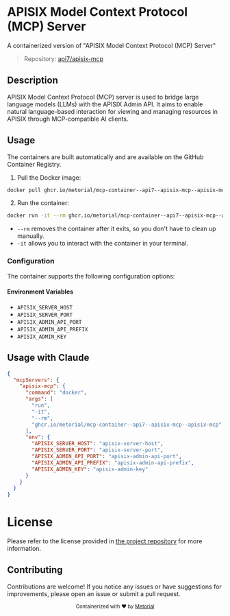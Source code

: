 
# APISIX Model Context Protocol (MCP) Server

A containerized version of "APISIX Model Context Protocol (MCP) Server"

> Repository: [api7/apisix-mcp](https://github.com/api7/apisix-mcp)

## Description

APISIX Model Context Protocol (MCP) server is used to bridge large language models (LLMs) with the APISIX Admin API. It aims to enable natural language-based interaction for viewing and managing resources in APISIX through MCP-compatible AI clients.


## Usage

The containers are built automatically and are available on the GitHub Container Registry.

1. Pull the Docker image:

```bash
docker pull ghcr.io/metorial/mcp-container--api7--apisix-mcp--apisix-mcp
```

2. Run the container:

```bash
docker run -it --rm ghcr.io/metorial/mcp-container--api7--apisix-mcp--apisix-mcp 
```

- `--rm` removes the container after it exits, so you don't have to clean up manually.
- `-it` allows you to interact with the container in your terminal.


### Configuration

The container supports the following configuration options:




#### Environment Variables
- `APISIX_SERVER_HOST`
- `APISIX_SERVER_PORT`
- `APISIX_ADMIN_API_PORT`
- `APISIX_ADMIN_API_PREFIX`
- `APISIX_ADMIN_KEY`




## Usage with Claude

```json
{
  "mcpServers": {
    "apisix-mcp": {
      "command": "docker",
      "args": [
        "run",
        "-it",
        "--rm",
        "ghcr.io/metorial/mcp-container--api7--apisix-mcp--apisix-mcp"
      ],
      "env": {
        "APISIX_SERVER_HOST": "apisix-server-host",
        "APISIX_SERVER_PORT": "apisix-server-port",
        "APISIX_ADMIN_API_PORT": "apisix-admin-api-port",
        "APISIX_ADMIN_API_PREFIX": "apisix-admin-api-prefix",
        "APISIX_ADMIN_KEY": "apisix-admin-key"
      }
    }
  }
}
```

# License

Please refer to the license provided in [the project repository](https://github.com/api7/apisix-mcp) for more information.

## Contributing

Contributions are welcome! If you notice any issues or have suggestions for improvements, please open an issue or submit a pull request.

<div align="center">
  <sub>Containerized with ❤️ by <a href="https://metorial.com">Metorial</a></sub>
</div>
  